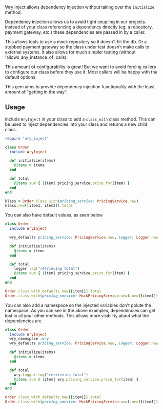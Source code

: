 Wry Inject allows dependency injection without taking over the `initialize` method.

Dependency injection allows us to avoid tight coupling in our projects. Instead of your class referencing a dependency directly (eg. a repository, payment gateway, etc.) these dependencies are passed in by a caller.

This allows tests to use a mock repository so it doesn't hit the db. Or a stubbed payment gateway so the class under test doesn't make calls to external systems. It also allows for much simpler testing (without 'allows_any_instance_of' calls).

This amount of configurability is great! But we want to avoid forcing callers to configure our class before they use it. Most callers will be happy with the default options.

This gem aims to provide dependency injection functionality with the least amount of "getting in the way".

## Usage

include `WryInject` in your class to add a `class_with` class method. This can be used to inject dependencies into your class and returns a new child class.

```ruby
require 'wry_inject'

class Order
  include WryInject

  def initialize(items)
    @items = items
  end

  def total
    @items.sum { |item| pricing_service.price_for(item) }
  end
end

klass = Order.class_with(pricing_service: PricingService.new)
klass.new([item1, item2]).total
```

You can also have default values, as seen below

```ruby
class Order
  include WryInject

  wry_defaults pricing_service: PricingService.new, logger: Logger.new

  def initialize(items)
    @items = items
  end

  def total
    logger.log("retrieving total")
    @items.sum { |item| pricing_service.price_for(item) }
  end
end

Order.class_with_defaults.new([item1]).total
Order.class_with(pricing_service: MockPricingService.new).new([item1]).total
```

You can also add a namespace so the injected variables don't polute the namespace. As you can see in the above examples, dependencies can get lost in all your other methods. This allows more visibility about what the dependencies are.

```ruby
class Order
  include WryInject
  wry_namespace :wry
  wry_defaults pricing_service: PricingService.new, logger: Logger.new

  def initialize(items)
    @items = items
  end

  def total
    wry.logger.log("retrieving total")
    @items.sum { |item| wry.pricing_service.price_for(item) }
  end
end

Order.class_with_defaults.new([item1]).total
Order.class_with(pricing_service: MockPricingService.new).new([item1]).total
```
